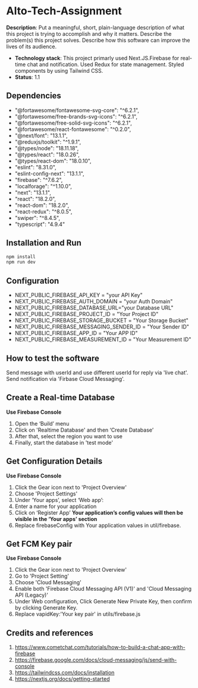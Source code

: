# Alto-Tech-Assignment

**Description**: Put a meaningful, short, plain-language description of what
this project is trying to accomplish and why it matters.
Describe the problem(s) this project solves.
Describe how this software can improve the lives of its audience.

- **Technology stack**: This project primarly used Next.JS.Firebase for real-time chat and notification. Used Redux for state management. Styled components by using Tailwind CSS.
- **Status**: 1.1

## Dependencies
- "@fortawesome/fontawesome-svg-core": "^6.2.1",
- "@fortawesome/free-brands-svg-icons": "^6.2.1",
- "@fortawesome/free-solid-svg-icons": "^6.2.1",
- "@fortawesome/react-fontawesome": "^0.2.0",
- "@next/font": "13.1.1",
- "@reduxjs/toolkit": "^1.9.1",
- "@types/node": "18.11.18",
- "@types/react": "18.0.26",
- "@types/react-dom": "18.0.10",
- "eslint": "8.31.0",
- "eslint-config-next": "13.1.1",
- "firebase": "^7.6.2",
- "localforage": "^1.10.0",
- "next": "13.1.1",
- "react": "18.2.0",
- "react-dom": "18.2.0",
- "react-redux": "^8.0.5",
- "swiper": "^8.4.5",
- "typescript": "4.9.4"

## Installation and Run

```bash
npm install
npm run dev
```

## Configuration
- NEXT_PUBLIC_FIREBASE_API_KEY = "your API Key"
- NEXT_PUBLIC_FIREBASE_AUTH_DOMAIN = "your Auth Domain"
- NEXT_PUBLIC_FIREBASE_DATABASE_URL="your Database URL"
- NEXT_PUBLIC_FIREBASE_PROJECT_ID = "Your Project ID"
- NEXT_PUBLIC_FIREBASE_STORAGE_BUCKET = "Your Storage Bucket"
- NEXT_PUBLIC_FIREBASE_MESSAGING_SENDER_ID = "Your Sender ID"
- NEXT_PUBLIC_FIREBASE_APP_ID = "Your APP ID"
- NEXT_PUBLIC_FIREBASE_MEASUREMENT_ID = "Your Measurement ID"

## How to test the software
Send message with userId and use different userId for reply via 'live chat'.
Send notification via 'Firbase Cloud Messaging'.

## Create a Real-time Database
**Use Firebase Console**
1. Open the ‘Build’ menu
2. Click on 'Realtime Database' and then ‘Create Database’
3. After that, select the region you want to use
4. Finally, start the database in 'test mode'

## Get Configuration Details
**Use Firebase Console**
1. Click the Gear icon next to 'Project Overview'
2. Choose 'Project Settings'
3. Under ‘Your apps’, select ‘Web app’:
4. Enter a name for your application
5. Click on ‘Register App’
**Your application’s config values will then be visible in the ‘Your apps’ section**
6. Replace firebaseConfig with Your application values in util/firebase.

## Get FCM Key pair
**Use Firebase Console**
1. Click the Gear icon next to 'Project Overview'
2. Go to 'Project Setting'
3. Choose 'Cloud Messaging'
4. Enable both 'Firebase Cloud Messaging API (V1)' and 'Cloud Messaging API (Legacy)'
5. Under Web configuration, Click Generate New Private Key, then confirm by clicking Generate Key.
6. Replace vapidKey:'Your key pair' in utils/firebase.js

## Credits and references

1. https://www.cometchat.com/tutorials/how-to-build-a-chat-app-with-firebase
2. https://firebase.google.com/docs/cloud-messaging/js/send-with-console
3. https://tailwindcss.com/docs/installation
4. https://nextjs.org/docs/getting-started